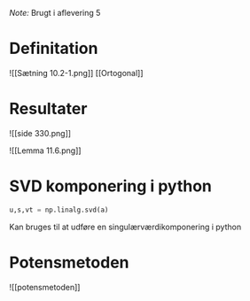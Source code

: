 *Note:* Brugt i aflevering 5
# Definitation
![[Sætning 10.2-1.png]]
[[Ortogonal]]

# Resultater

![[side 330.png]]


![[Lemma 11.6.png]]
# SVD komponering i python
``` Python
u,s,vt = np.linalg.svd(a)
```
Kan bruges til at udføre en singulærværdikomponering i python

# Potensmetoden
![[potensmetoden]]

